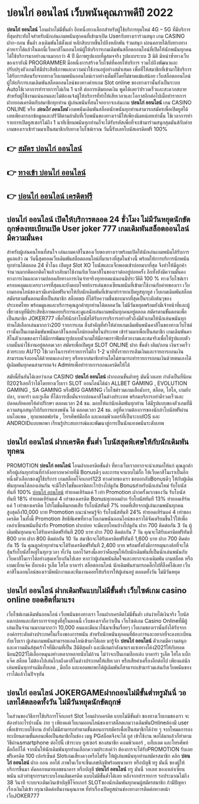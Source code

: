 # บ่อนไก่ ออนไลน์  เว็บพนันคุณภาพดีปี 2022

**บ่อนไก่ ออนไลน์** โอนฝากไม่มีขั้นต่ำ  อีกหนึ่งทางเลือกสำหรับผู้ใช้บริการยุคใหม่ 4G – 5G ที่มีบริการที่สุดประทับใจสำหรับนักเล่นเกมพนันทุกคนที่เข้ามาเปิด Userกับทางเราร่วมสนุก เกม CASINO  ฝาก-ถอน ขั้นต่ำ ลงเดิมพันได้ตั้งแต่ หลักสิบบาทขึ้นไปถึงหลักพัน ร่วมสนุก ผ่อนคลายได้กับทางทางค่ายเราได้แล้วในตอนี้เว็บคาสิโนออนไลน์ผู้ให้บริการเกมเดิมพันสล็อตออนไลน์ที่เปิดให้นักพนันทุกคนได้ใช้บริการมาอย่างนานมากกว่า 4 ปี มีภาพรูปแบบที่ดูสมจจริง รูปแบบระบบ 3 มิติ
มิหนำซ้ำทางเว็บของเรายังมี  PROGRAMMER มือหนึ่งการสร้างเว็บไซต์ที่คอยให้บริการ  รวมไปถึงพัฒนาและปรับปรุงตัวเกมให้มีประสิทธิภาพและความน่าใช้งานอยู่อย่างสม่ำเสมอ เพื่อที่ให้สมาชิกที่เข้ามาใช้บริการได้รับการต้อนรับจากทางเว็บเกมพนันออนไลน์เราอย่างเต็มที่โดยไม่ขาดแม้แต่น้อย เว็บสล็อตออนไลน์ผู้ให้บริการเกมเดิมพันสล็อตออนไลน์ของทางค่ายเกม Slot online ของทางเรานั้นยังเป็นระบบ Autoใช้เวลาการทำรายการไม่เกิน 1 นาที ต่อการเติมยอดเงิน พูดได้เลยว่าIรวดเร็วและสะดวกสบายสำหรับผู้ใช้งานแน่นอนและไม่ต้องแจ้งผู้ให้บริการที่ทำให้เสียเวลาและโอกาสอีกต่อไปเมื่อทำรายการฝากยอดเครดิตกับสมาชิกทุกท่าน
ผู้เล่นพนันที่สนใจอยากจะเล่นเกม **บ่อนไก่ ออนไลน์** เกม CASINO ONLINE หรือ ***บ่อนไก่ ออนไลน์*** เกมพนันเดิมพันสล็อตนักพนันทุกท่านสามารถสมัครเพื่อเปิดยูสได้เลยเพียงกรอกข้อมูลและปรัวัติตามลำดับที่เว็บพนันของทางเรามีให้เพียงนิดหน่อยเท่านั้น ใช้เวลาการทำรายการเปิดยูสเซอร์ไม่ถึง 1 นาทีเซียนพนันทุกท่านก็จะได้รับรหัสเพื่อที่จะเข้ามาร่วมสนุกสุดมันส์กับค่ายเกมของเราเข้าร่วมมาเป็นสมาชิกกับทางเว็บไซต์เราณ วันนี้รับเลยโบนัสเครดิตฟรี 100%

## 👉 [สมัคร บ่อนไก่ ออนไลน์](https://archa888.com/)
## 👉 [ทางเข้า บ่อนไก่ ออนไลน์](https://archa888.com/)
## 👉 [บ่อนไก่ ออนไลน์ เครดิตฟรี](https://archa888.com/)

## บ่อนไก่ ออนไลน์ เปิดให้บริการตลอด  24 ชั่วโมง ไม่มีวันหยุดนักขัตฤกษ์ลงทะเบียนเปิด User joker 777 เกมเดิมพันสล็อตออนไลน์มีความมั่นคง

สำหรับผู้เล่นคนไหนที่สนใจ เล่นเกมคาสิโนของเว็บของทางเราพร้อมเปิดให้นักเล่นเกมพนันได้รับการดูแลแล้ว ณ วันนี้สุดยอดเว็บเดิมพันสล็อตออนไลน์ที่มาแรงที่สุดในช่วงนี้ พร้อมให้การบริการนักพนันทุกท่านได้ตลอด 24 ชั่วโมง เปิดยูส Slot XO โบนัสและแจ็กพอตเข้าบ่อยมากที่สุด จึงทำให้มีลูกค้าจำนวนมากติดอกติดใจแล้วกลับมาใช้งานกับเว็บคาสิโนของเราต่ออยู่บ่อยครั้ง อีกทั้งยังมีความมั่นคงทางการเงินและความปลอดภัยทางการเงินจ่ายจริงทุกยอดแน่นอนมีประวัติดี 100 % ทางเว็บไซต์เราครอบคลุมและครบวงจรที่สุดและยังตอบโจทย์การเล่นของเซียนพนันที่เข้ามาใช้งานกับค่ายของเรา
เว็บเกมออนไลน์ของเรามีเครดิตฟรีแจกให้กับนักเดิมพันที่เข้ามาทำรายกเปิดยูสทุกยูส เว็บเกมเดิมพันสล็อตสมัครตามขั้นตอนเพื่อเป็นสมาชิก สล็อตxo ที่ได้รับความชื่นชอบมากที่สุดเป็นระดับต้นๆของประเทศไทย พร้อมดูแลและบริการคุณลูกค้าทุกท่านได้ตลอดวัน ไม่มีวันหยุดพร้อมยังมีเจ้าหน้าที่และผู้เชี่ยวชาญที่มีประสิทธิภาพคอยบริการและดูแลนักเล่นเกมพนันทุกคนอยู่ตลอด สมัครตามขั้นตอนเพื่อเป็นสมาชิก JOKER777 เพื่อให้นักล่าโบนัสได้รับการบริการอย่างทั่วถึงมีตัวเกมให้นักเล่นพนันทุกท่านได้เลือกเล่นมากกว่า200 รายการเกม
สิ่งสำคัญที่ทำให้ค่ายเกมเดิมพันพนันคาสิโนของทางเว็บไซต์เรานั้นเป็นเกมเดิมพันพนันคาสิโนออนไลน์ยอดฮิตในประเทศ เข้าร่วมมาเพื่อเป็นสมาชิก  เกมเดิมพันคาสิโนตัวเกมของเราได้มีการพัฒนารูปแบบตัวเกมให้มีภาพกราฟิกที่สวยงามและสมจริงเพื่อให้รูปแบบตัวเกมนั้นน่าใช้งานอยู่ตลอดเวลา สมัครเพื่อเปิดยูส SLOT ONLINE ฝาก ขั้นต่ำ เติม/ถอน เงินรวดเร็วด้วยระบบ AUTO ใช้เวลาในการทำรายการไม่ถึง 1-2 นาทีทั้งรายการเติมเงินและรายการถอนเงินสามารถแจ้งถอนได้ด้วยตนเองง่ายๆ หรือหากสมาชิกท่านใดไม่สามารถทำรายการถอนเงินด้วยตนเองได้ผู้เดิมพันทุกคนสามารถแจ้ง Adminเพื่อทำรายการถอนเครดิตให้ได้

สมัยนี้ยืนยันได้เลยว่าเกม CASINO **บ่อนไก่ ออนไลน์** ฝากถอนขั้นต่ำทรู มันนี่วอเลท กำลังเป็นที่นิยมปี2021เลยก็ว่าได้โดยทางเว็บเรา SLOT ออนไลน์ได้นำ ALLBET GAMING , EVOLUTION GAMING , SA GAMING หรือBIG GAMING เว็บไซต์รวมเกมเสือมังกร, สล็อต, ไฮโล, เกมยิงปลา, บาคาร่า และรูเล็ต ที่ได้การเชื่อมั่นจากบ่อนคาสิโนต่างประเทศ พร้อมบริการอย่าดีรวดเร็วและปลอดภัยคอยให้คำปรึกษา ตลอดเวลา 24 ชม. มอบให้แก่นักเดิมพันทุกท่าน ได้มีรูปแบบของตัวเกมที่มีความสนุกสนุกไปกับการแทงพนัน ได้ ตลอดเวลา 24 ชม. อยู่ที่ความต้องการของนักล่าโบนัสฟรีผ่านบนไอแพด , ทุกแพลตฟอร์ม , โทรศัพท์มือถือ และคอมพิวเตอร์ที่เป็นระบบIOS และ ANDROIDแบบพกพา เรียนรู้ประสบการณ์และพัฒนาสู่การเป็นนักแทงพนันระดับเทพ

## บ่อนไก่ ออนไลน์ ฝากเครดิต ขั้นต่ำ โบนัสสุดพิเศษให้กับนักเดิมพันทุกคน

 PROMOTION  **บ่อนไก่ ออนไลน์** โอนฝากเครดิตขั้นต่ำ ที่ทางเว็บเราอยากจะนำเสนอให้แก่  คุณลูกค้า หรือผู้เล่นทุกท่านที่กำลังอยากหาค่ายที่มี Bonusดีๆ และการแจกแบบไม่กั๊ก ให้เว็บคาสิโนเราเป็นอีกหนึ่งตัวเลือกของผู้ใช้บริการ เกมสล็อตโจ๊กเกอร์123 ทางค่ายของเรา ขอบอกกับBonusดีๆ ให้กับผู้เดิมพันทุกคนได้ลองเล่นกัน จะมีโปรโมชั่นเครดิตอะไรบ้างไปดูกัน
Bonusสำหรับนักเล่นใหม่ รับโบนัสทันที 100% [บ่อนไก่ ออนไลน์](https://archa888.com/) ทำยอดเทิร์นแค่ 1 เท่า
 Promotion ฝากครั้งแรกของวัน รับโบนัสทันที 18% ทำยอดเทิร์นแค่ 4 เท่าของเครดิต
Bonusทุกยอดฝาก รับโบนัสทันที 13% ทำยอดเทิร์นแค่ 1 เท่าของเครดิต
โปรโมชั่นคืนยอดเสีย รับโบนัสทันที 7% ยอดที่เสียจากผู้เล่นเกมพนันทุกคน สูงสุดถึง10,000 บาท
 Promotion แนะนำคนรู้จัก รับโบนัสทันที 24% ทำยอดเทิร์นแค่ 4 เท่าของเครดิต
ในทั้งนี้ Promotion สิทธิพิเศษที่ทางเว็บเกมพนันออนไลน์ของเราได้จัดเตรียมขึ้นไว้ให้เพื่อเหล่าเซียนพนันที่น่ารัก  Promotion ฝากบ่อย จะมีแบบไหนบ้างไปดูกัน
ฝาก 700 ติดต่อกัน 3 วัน ผู้เดิมพันทุกคนจะได้รับเครดิตฟรีทันที 200 บาท
ฝาก 700 ติดต่อกัน 7 วัน คุณจะได้รับเครดิตฟรีทันที 800 บาท
ฝาก 800 ติดต่อกัน 10 วัน สมาชิกจะได้รับเครดิตฟรีทันที 1,600 บาท
ฝาก 700 ติดต่อกัน 15 วัน คุณลูกค้าทุกท่านจะได้รับเครดิตฟรีทันที 2,400 บาท
พร้อมทั้งยังมีการหมุนกงล้อที่จะได้ลุ้นรับโบนัสใหญ่ในทุกๆเวลา ทั้งวัน บอกไว้ตรงนี้เลยว่าคืนทุนให้กับนักเดิมพันที่เป็นนักเล่นพนันกับเว็บคาสิโนเราได้อย่างสุดเหวี่ยงกันไปเลย หากว่าผู้เล่นพนันติดใจและอยากจะลงเดิมพัน เกมสล็อต หรือเกมแบ็กแจ๊ค ป๊อกเด้ง รูเล็ต ไฮโล บาคาร่า สล็อตออนไลน์ นักเดิมพันสามารถคลิ๊กไปที่ลิ้งค์ได้เลย เว็บคาสิโนออนไลน์ของเรามีพนักงานและทีมงานคอยให้บริการให้ผู้เล่นอยู่ ตลอดทั้งวัน ไม่มีวันหยุด

## บ่อนไก่ ออนไลน์ ฝากเดิมพันแบบไม่มีขั้นต่ำ  เว็บไซต์เกม casino online ยอดฮิตที่มาแรง

เว็บไซต์เกมเดิมพันออนไลน์ เว็บพนันของทางเรา โอนฝากเครดิตไม่มีขั้นต่ำ เล่นง่ายได้เงินจริง โบนัสแตกบ่อยและอัตราการจ่ายสูงที่สุในตอนนี้ เว็บของเราถือว่าเป็น เว็บไซต์เกม  Casino Onlineที่มีผู้เล่นเป็นจำนวนมากมากกว่า 10,000 คนและมีแนวโน้มจะขึ้นเรื่อยๆ เว็บเกมของเรานั้นยังได้รับจากองค์กรระดับต่างประเทศในเรื่องของการพนัน สำหรับนักพนันทุกคนที่ต้องการและอยากที่จะลงทะเบียนกับเว็บเรา ผู้เล่นเกมพนันสามารถแอดไลน์เข้ามาได้เลย
	มารู้จัก **บ่อนไก่ ออนไลน์** ตัวเกมมีความสนุกและความมันส์สุดเร้าใจที่มีเกมที่เป็น 3มิติสุดล้ำ และมีเกมกำลังมาแรงแซงทางโค้ง2021ให้กับยอดนิยม2021ได้เลือกหมุนอย่างหลากหลายนับไม่ถ้วน  ไม่ว่าจะเป็นเกมป๊อกเด้ง บาคาร่า รูเล็ต ไฮโล แบ็กแจ๊ค สล็อต ไม่ต้องไปเล่นไกลถึงคาสิโนต่างประเทศให้เสียเวลา หรือเสียค่าเครื่องอีกต่อไป เพียงแค่นักเล่นพนันทุกท่านมีแท็บเลต , มือถือ และคอมพกพาได้ผู้เดิมพันก็สามารถเข้ามาร่วมเล่นกับเว็บพนันของเราได้แล้วในปัจจุบัน

## บ่อนไก่ ออนไลน์ JOKERGAMEฝากถอนไม่มีขั้นต่ำทรูมันนี่ วอเลทได้ตลอดทั้งวัน ไม่มีวันหยุดนักขัตฤกษ์

ในส่วนของวิธีการใช้บริการโจ๊กเกอร์ Slot โอนฝากเครดิต แบบไม่มีขั้นต่ำ ของทางเว็บเกมของเรา จะต้องทำอะไรบ้างนั้น ง่าย ๆ เพียงแค่เว็บเกมออนไลน์ของเราสล็อตเกมวางเดิมพันOnlineต้องมี user เพื่อเข้าระบบใช้งาน ถ้ายังไม่มีสามารถทำตามขั้นตอนการสมัครเพื่อเป็นสมาชิกได้ง่าย ๆ จากโหมดการลงทะเบียนตามขั้นตอนเพื่อเป็นสมาชิกในช่อง เมนู PGสล็อตจึงจะได้ ยูส เข้าใช้งาน พอได้มาแล้วก็ทำตามวิธีผ่านsmartphone ต่อไปนี้
เข้าระบบ ยูสเซอร์  ของสมาชิก คอมพิวเตอร์ , แท็บเลต และโทรศัพท์มือถือก็ได้
จากนั้นให้นักเดิมพันทุกท่านเลือกความประสงค์ว่า ต้องการจะได้รับPROMOTION รับเลยฟรีเครดิต 100 เปอร์เซ็นต์  Slotเกมเสี่ยงดวงหรือไม่รับ
ให้ผู้เล่นพนันทุกท่านสมัครสมาชิก คลิก **บ่อนไก่ ออนไลน์** ฝาก ถอน ออโต้ ภาพในเว็บจะขึ้นเลขบัญชีพร้อมธนาคาร หรือบัญชี ทรู มันนี่ ของผู้ให้บริการขึ้นมา
คัดลอกหมายเลขธนาคาร หรือบัญชี **บ่อนไก่ ออนไลน์** ทรู มันนี่ วอเลท ของเหล่าเซียนพนัน แล้วทำธุรกรรมระบบโอนเติมเครดิต แบบไม่มีขั้นต่ำได้เลย
หลังจากทำรายการ รอประมาณไม่ถึง 38 วินาที ระบบจะเติมเงินเข้าบัญชีโจ๊กเกอร์ SLOTของนักเดิมพันทุกคนผู้สมัครสมาชิก
ถ้ามีปัญหาเรื่องเงินไม่เข้า กรุณาติดต่อทีมงานคุณภาพ ที่ทำเรื่องเปิดยูสผ่านช่องทางการติดต่อทางหน้าเว็บJOKER777



